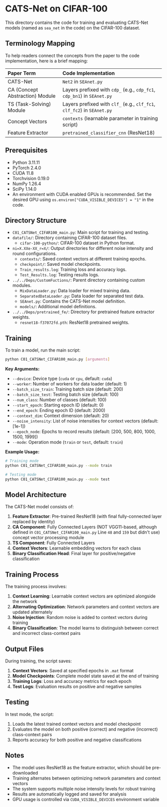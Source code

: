 # CATS-Net on CIFAR-100
This directory contains the code for training and evaluating CATS-Net models (named as `sea_net` in the code) on the CIFAR-100 dataset.

## Terminology Mapping

To help readers connect the concepts from the paper to the code implementation, here is a brief mapping:

| Paper Term          | Code Implementation                                      |
| :------------------ | :------------------------------------------------------- |
| CATS-Net            | `Net2` in `SEAnet.py`                               |
| CA (Concept Abstraction) Module | Layers prefixed with `cdp_` (e.g., `cdp_fc1`, `cdp_bn1`) in `SEAnet.py` |
| TS (Task-Solving) Module | Layers prefixed with `clf_` (e.g., `clf_fc1`, `clf_fc2`) in `SEAnet.py` |
| Concept Vectors     | `contexts` (learnable parameter in training script)     |
| Feature Extractor   | `pretrained_classifier_cnn` (ResNet18)                 |

## Prerequisites

- Python 3.11.11
- PyTorch 2.4.0
- CUDA 11.8
- Torchvision 0.19.0
- NumPy 1.26.4
- SciPy 1.14.0
- An environment with CUDA enabled GPUs is recommended. Set the desired GPU using `os.environ["CUDA_VISIBLE_DEVICES"] = "1"` in the code.

## Directory Structure

- `C01_CATSNet_CIFAR100_main.py`: Main script for training and testing.
- `datafile/`: Directory containing CIFAR-100 dataset files.
  - `cifar-100-python/`: CIFAR-100 dataset in Python format.
- `ni=X.XXe-XX_r=X/`: Output directories for different noise intensity and round configurations.
  - `contexts/`: Saved context vectors at different training epochs.
  - `checkpoint/`: Saved model checkpoints.
  - `Train_results.log`: Training loss and accuracy logs.
  - `Test_Results.log`: Testing results logs.
- `../../Deps/CustomFuctions/`: Parent directory containing custom modules.
  - `MixDataLoader.py`: Data loader for mixed training data.
  - `SeparatedDataLoader.py`: Data loader for separated test data.
  - `SEAnet.py`: Contains the CATS-Net model definition.
  - `models/`: Additional model definitions.
- `../../Deps/pretrained_fe/`: Directory for pretrained feature extractor weights.
  - `resnet18-f37072fd.pth`: ResNet18 pretrained weights.

## Training

To train a model, run the main script:

```bash
python C01_CATSNet_CIFAR100_main.py [arguments]
```

**Key Arguments:**

- `--device`: Device type (`cuda` or `cpu`, default: `cuda`)
- `--worker`: Number of workers for data loader (default: 1)
- `--batch_size_train`: Training batch size (default: 200)
- `--batch_size_test`: Testing batch size (default: 100)
- `--num_class`: Number of classes (default: 100)
- `--start_epoch`: Starting epoch ID (default: 0)
- `--end_epoch`: Ending epoch ID (default: 2000)
- `--context_dim`: Context dimension (default: 20)
- `--noise_intensity`: List of noise intensities for context vectors (default: [1e-1])
- `--epoch_node`: Epochs to record results (default: [200, 500, 800, 1000, 1500, 1999])
- `--mode`: Operation mode (`train` or `test`, default: `train`)

**Example Usage:**

```bash
# Training mode
python C01_CATSNet_CIFAR100_main.py --mode train

# Testing mode
python C01_CATSNet_CIFAR100_main.py --mode test
```

## Model Architecture

The CATS-Net model consists of:

1. **Feature Extractor**: Pre-trained ResNet18 (with final fully-connected layer replaced by identity)
2. **CA Component**: Fully Connected Layers (NOT VGG11-based, although defined in `C01_CATSNet_CIFAR100_main.py` Line `48` and `159` but didn't use) concept vector processing module
3. **TS Component**: Fully Connected Layers
4. **Context Vectors**: Learnable embedding vectors for each class
5. **Binary Classification Head**: Final layer for positive/negative classification

## Training Process

The training process involves:

1. **Context Learning**: Learnable context vectors are optimized alongside the network
2. **Alternating Optimization**: Network parameters and context vectors are updated alternately
3. **Noise Injection**: Random noise is added to context vectors during training
4. **Binary Classification**: The model learns to distinguish between correct and incorrect class-context pairs

## Output Files

During training, the script saves:

1. **Context Vectors**: Saved at specified epochs in `.mat` format
2. **Model Checkpoints**: Complete model state saved at the end of training
3. **Training Logs**: Loss and accuracy metrics for each epoch
4. **Test Logs**: Evaluation results on positive and negative samples

## Testing

In test mode, the script:

1. Loads the latest trained context vectors and model checkpoint
2. Evaluates the model on both positive (correct) and negative (incorrect) class-context pairs
3. Reports accuracy for both positive and negative classifications

## Notes

- The model uses ResNet18 as the feature extractor, which should be pre-downloaded
- Training alternates between optimizing network parameters and context vectors
- The system supports multiple noise intensity levels for robust training
- Results are automatically logged and saved for analysis
- GPU usage is controlled via `CUDA_VISIBLE_DEVICES` environment variable 